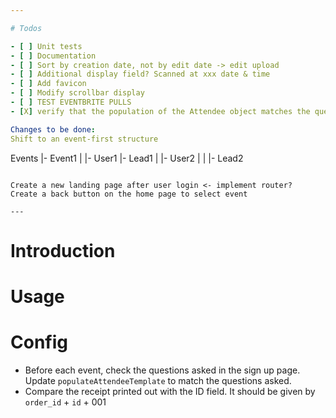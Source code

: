 ```yaml
---

# Todos

- [ ] Unit tests
- [ ] Documentation
- [ ] Sort by creation date, not by edit date -> edit upload
- [ ] Additional display field? Scanned at xxx date & time
- [ ] Add favicon
- [ ] Modify scrollbar display
- [ ] TEST EVENTBRITE PULLS
- [X] verify that the population of the Attendee object matches the questions from the Fetched response

Changes to be done:
Shift to an event-first structure
```
Events
|-  Event1
|   |- User1
        |- Lead1
|   |- User2
|   |   |- Lead2
```

Create a new landing page after user login <- implement router?
Create a back button on the home page to select event

---
```


# Introduction

# Usage

# Config

- Before each event, check the questions asked in the sign up page. Update `populateAttendeeTemplate` to match the questions asked.
- Compare the receipt printed out with the ID field. It should be given by `order_id` + `id` + 001

#
